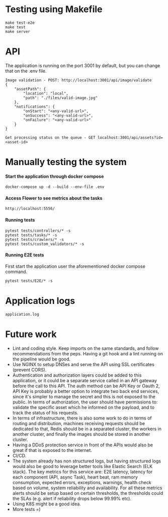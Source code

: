 # Testing using Makefile
```
make test-e2e
make test
make server
```
# API
The application is running on the port 3001 by default, but you can change that on the .env file.
```
Image validation - POST: http://localhost:3001/api/image/validate
{
    "assetPath": { 
        "location": "local",
        "path": "./files/valid-image.jpg"
    },
    "notifications": {
        "onStart": "<any-valid-url>",
        "onSuccess": "<any-valid-url>",
        "onFailure": "<any-valid-url>"
    }
}
```
```
Get processing status on the queue - GET localhost:3001/api/assets?id=<asset-id>
```
# Manually testing the system
#### Start the application through docker compose
```
docker-compose up -d --build --env-file .env
```
#### Access Flower to see metrics about the tasks
```
http://localhost:5556/
```
#### Running tests
```
pytest tests/controllers/* -s
pytest tests/tasks/* -s
pytest tests/crawlers/* -s
pytest tests/custom_validators/* -s
```
#### Running E2E tests
First start the application user the aforementioned docker compose command.
```
pytest tests/E2E/* -s
```

# Application logs
```
application.log
```

# Future work
* Lint and coding style. Keep imports on the same standards, and follow recommendations from the peps. Having a git hook and a lint running on the pipeline would be good.
* Use NGINX to setup DNSes and serve the API using SSL certificates (prevent CORS).
* Authentication and authorization layers could be added to this application, or it could be a separate service called in an API gateway before the call to this API. The auth method can be API Key or Oauth 2, API Key is probably a better option to integrate two back end services, since it's simpler to manage the secret and this is not exposed to the public. In terms of authorization, the user should have permissions to: validate the specific asset which he informed on the payload, and to track the status of his requests.
* In terms of infrastructure, there is also some work to do in terms of routing and distribution, machines receiving requests should be dedicated to that, Redis should be in a separated cluster, the workers in another cluster, and finally the images should be stored in another cluster.
* Having a DDoS protection service in front of the APIs would also be great if that is exposed to the internet.
* CI/CD.
* The system already has non structured logs, but having structured logs would also be good to leverage better tools like Elastic Search (ELK stack). The key metrics for this service are: E2E latency, latency for each component (API, async Task), heart beat, ram memory consumption, expected errors, exceptions, warnings, health check based on volume, system reliability and availability. For all these metrics alerts should be setup based on certain thresholds, the thresholds could the SLAs (e.g. alert if reliability drops below 99.99% etc).
* Using K8S might be a good idea.
* More tests =)